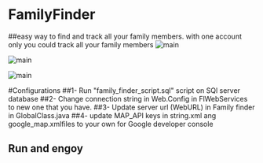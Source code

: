 # FamilyFinder 

##easy way to find and track all your family members.  with one account only you could track all your family members
![main](http://attach.alruabye.net/familyfinder/main.png)

![main](http://attach.alruabye.net/familyfinder/map.png)

![main](http://attach.alruabye.net/familyfinder/register.png)

#Configurations
##1- Run "family_finder_script.sql" script on SQl server database
##2- Change connection string in Web.Config in FlWebServices to new one that you have.
##3- Update server url (WebURL) in Family finder in GlobalClass.java 
##4- update MAP_API keys in string.xml ang google_map.xmlfiles to your own for Google developer console
## Run and engoy